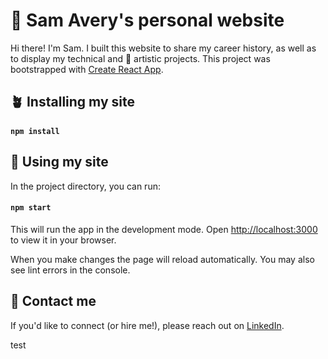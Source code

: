 # 🌸 Sam Avery's personal website

Hi there! I'm Sam. I built this website to share my career history, as well as to display my technical and 🎨 artistic projects. This project was bootstrapped with [Create React App](https://github.com/facebook/create-react-app).

## 🪴 Installing my site
#### `npm install`

## 🌿 Using my site

In the project directory, you can run:

#### `npm start`

This will run the app in the development mode. Open [http://localhost:3000](http://localhost:3000) to view it in your browser.

When you make changes the page will reload automatically. You may also see lint errors in the console.

## 🤙 Contact me
If you'd like to connect (or hire me!), please reach out on [LinkedIn](https://www.linkedin.com/in/samanthajavery/).

test
